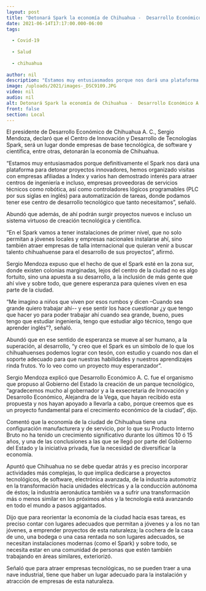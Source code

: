 ```yaml
---
layout: post
title: "Detonará Spark la economía de Chihuahua -  Desarrollo Económico A.C."
date: 2021-06-14T17:17:00.000-06:00
tags:
  
  - Covid-19
  
  - Salud
  
  - chihuahua
  
author: nil
description: "Estamos muy entusiasmados porque nos dará una plataforma para detonar proyectos innovadores; empresas afiliadas a Index ya han mostrado interés para atraer centros de ingeniería  y empresas proveedoras de robótica y PLCs, informó el presidente de Desarrollo Económico A.C."
image: /uploads/2021/images-_DSC9109.JPG
video: nil
audio: nil
alt: Detonará Spark la economía de Chihuahua -  Desarrollo Económico A.C.
front: false
section: Local
---
```


El presidente de Desarrollo Económico de Chihuahua A. C., Sergio Mendoza, declaró que el Centro de Innovación y Desarrollo de Tecnologías Spark, será un lugar donde empresas de base tecnológica, de software y científica, entre otras, detonarán la economía de Chihuahua.

 

“Estamos muy entusiasmados porque definitivamente el Spark nos dará una plataforma para detonar proyectos innovadores, hemos organizado visitas con empresas afiliadas a Index y varios han demostrado interés para atraer centros de ingeniería e incluso, empresas proveedoras de servicios técnicos como robótica, así como controladores lógicos programables (PLC por sus siglas en inglés) para automatización de tareas, donde podamos tener ese centro de desarrollo tecnológico que tanto necesitamos”, señaló. 

 

Abundó que además, de ahí podrán surgir proyectos nuevos e incluso un sistema virtuoso de creación tecnológica y científica.

 

“En el Spark vamos a tener instalaciones de primer nivel, que no solo permitan a jóvenes locales y empresas nacionales instalarse ahí, sino también atraer empresas de talla internacional que quieran venir a buscar talento chihuahuense para el desarrollo de sus proyectos”, afirmó.

 

Sergio Mendoza expuso que el hecho de que el Spark esté en la zona sur, donde existen colonias marginadas, lejos del centro de la ciudad no es algo fortuito, sino una apuesta a su desarrollo, a la inclusión de más gente que ahí vive y sobre todo, que genere esperanza para quienes viven en esa parte de la ciudad.

 

“Me imagino a niños que viven por esos rumbos y dicen –Cuando sea grande quiero trabajar ahí-- y ese sentir los hace cuestionar ¿y que tengo que hacer yo para poder trabajar ahí cuando sea grande, bueno, pues tengo que estudiar ingeniería, tengo que estudiar algo técnico, tengo que aprender inglés”?, señaló.

 

Abundó que en ese sentido de esperanza se mueve al ser humano, a la superación, al desarrollo, “y creo que el Spark es un símbolo de lo que los chihuahuenses podemos lograr con tesón, con estudio y cuando nos dan el soporte adecuado para que nuestras habilidades y nuestros aprendizajes rinda frutos. Yo lo veo como un proyecto muy esperanzador”.

 

Sergio Mendoza explicó que Desarrollo Económico A. C. fue el organismo que propuso al Gobierno del Estado la creación de un parque tecnológico, “agradecemos mucho al gobernador y a la exsecretaria de Innovación y Desarrollo Económico, Alejandra de la Vega, que hayan recibido esta propuesta y nos hayan apoyado a llevarla a cabo, porque creemos que es un proyecto fundamental para el crecimiento económico de la ciudad”, dijo.

 

 

Comentó que la economía de la ciudad de Chihuahua tiene una configuración manufacturera y de servicio, por lo que su Producto Interno Bruto no ha tenido un crecimiento significativo durante los últimos 10 ó 15 años, y una de las conclusiones a las que se llegó por parte del Gobierno del Estado y la iniciativa privada, fue la necesidad de diversificar la economía.

 

Apuntó que Chihuahua no se debe quedar atrás y es preciso incorporar actividades más complejas, lo que implica dedicarse a proyectos tecnológicos, de software, electrónica avanzada, de la industria automotriz en la transformación hacia unidades eléctricas y a la conducción autónoma de éstos; la industria aeronáutica también va a sufrir una transformación más o menos similar en los próximos años y la tecnología está avanzando en todo el mundo a pasos agigantados.

 

Dijo que para reorientar la economía de la ciudad hacia esas tareas, es preciso contar con lugares adecuados que permitan a jóvenes y a los no tan jóvenes, a emprender proyectos de esta naturaleza; la cochera de la casa de uno, una bodega o una casa rentada no son lugares adecuados, se necesitan instalaciones modernas (como el Spark) y sobre todo, se necesita estar en una comunidad de personas que estén también trabajando en áreas similares, exteriorizó.

 

Señaló que para atraer empresas tecnológicas, no se pueden traer a una nave industrial, tiene que haber un lugar adecuado para la instalación y atracción de empresas de esta naturaleza.
